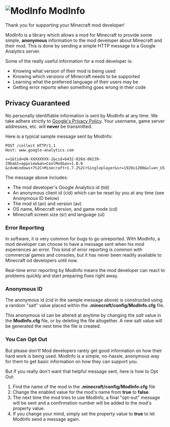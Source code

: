 # ![ModInfo](http://i.imgur.com/sCEmgbV.png) ModInfo

Thank you for supporting your Minecraft mod developer!

ModInfo is a library which allows a mod for Minecraft to provide some simple, **anonymous** information to the mod developer about Minecraft and their mod. This is done by sending a simple HTTP message to a Google Analytics server. 

Some of the really useful information for a mod developer is:
* Knowing what version of their mod is being used
* Knowing which versions of Minecraft needs to be supported
* Learning what the preferred language of their users may be
* Getting error reports when something goes wrong in their code

## Privacy Guaranteed

No personally identifiable information is sent by ModInfo at any time. We take adhere strictly to [Google's Privacy Policy](https://developers.google.com/analytics/devguides/collection/protocol/policy).  Your username, game server addresses, etc. will **never** be transmitted.

Here is a typical sample message sent by ModInfo:

    POST /collect HTTP/1.1
    Host: www.google-analytics.com
    
    v=1&tid=UA-XXXXXXXX-1&cid=b432-026d-08239-29ba&t=appview&an=CoolMod&av=1.0.0
    &cd=Windows+7%2C+Minecraft+1.7.2%2C+Singleplayer&sr=1920x1200&ul=en_US


The message above includes:
* The mod developer's Google Analytics id (tid)
* An anonymous client id (cid) which can be reset by you at any time (see Anonymous ID below)
* The mod id (an) and version (av)
* OS name, Minecraft version, and game mode (cd)
* Minecraft screen size (sr) and language (ul)

### Error Reporting

In software, it is very common for bugs to go unreported. With ModInfo, a mod developer can choose to have a message sent when his mod experiences an error.  This kind of error reporting is common with commercial games and consoles, but it has never been readily available to Minecraft od developers until now.

Real-time error reporting by ModInfo means the mod developer can react to problems quickly and start preparing fixes right away.

### Anonymous ID

The anonymous id (cid in the sample message above) is constructed using a random "salt" value placed within the **.minecraft/config/ModInfo.cfg** file.  

This anonymous id can be altered at anytime by changing the _salt_ value in the **ModInfo.cfg** file, or by deleting the file altogether.  A new salt value will be generated the next time the file is created.

### You Can Opt Out

But please don't!  Mod developers rarely get good information on how their hard work is being used.  ModInfo is a simple, no-hassle, anonymous way for them to get basic information on how they can support you.

But if you really don't want that helpful message sent, here is how to Opt Out:

1. Find the name of the mod in the **.minecraft/config/ModInfo.cfg** file
2. Change the enabled value for the mod's name from **true** to **false**.  
3. The next time the mod tries to use ModInfo, a final "opt-out" message will be sent and a confirmation number will be added to the mod's property value.
4. If you change your mind, simply set the property value to **true** to let ModInfo send a message again.
